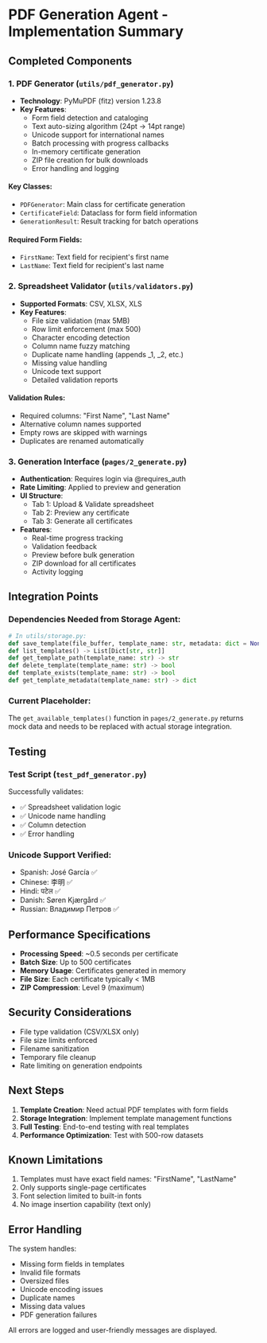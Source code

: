 # PDF Generation Agent - Implementation Summary

## Completed Components

### 1. PDF Generator (`utils/pdf_generator.py`)
- **Technology**: PyMuPDF (fitz) version 1.23.8
- **Key Features**:
  - Form field detection and cataloging
  - Text auto-sizing algorithm (24pt → 14pt range)
  - Unicode support for international names
  - Batch processing with progress callbacks
  - In-memory certificate generation
  - ZIP file creation for bulk downloads
  - Error handling and logging

#### Key Classes:
- `PDFGenerator`: Main class for certificate generation
- `CertificateField`: Dataclass for form field information
- `GenerationResult`: Result tracking for batch operations

#### Required Form Fields:
- `FirstName`: Text field for recipient's first name
- `LastName`: Text field for recipient's last name

### 2. Spreadsheet Validator (`utils/validators.py`)
- **Supported Formats**: CSV, XLSX, XLS
- **Key Features**:
  - File size validation (max 5MB)
  - Row limit enforcement (max 500)
  - Character encoding detection
  - Column name fuzzy matching
  - Duplicate name handling (appends _1, _2, etc.)
  - Missing value handling
  - Unicode text support
  - Detailed validation reports

#### Validation Rules:
- Required columns: "First Name", "Last Name"
- Alternative column names supported
- Empty rows are skipped with warnings
- Duplicates are renamed automatically

### 3. Generation Interface (`pages/2_generate.py`)
- **Authentication**: Requires login via @requires_auth
- **Rate Limiting**: Applied to preview and generation
- **UI Structure**:
  - Tab 1: Upload & Validate spreadsheet
  - Tab 2: Preview any certificate
  - Tab 3: Generate all certificates
- **Features**:
  - Real-time progress tracking
  - Validation feedback
  - Preview before bulk generation
  - ZIP download for all certificates
  - Activity logging

## Integration Points

### Dependencies Needed from Storage Agent:
```python
# In utils/storage.py:
def save_template(file_buffer, template_name: str, metadata: dict = None) -> bool
def list_templates() -> List[Dict[str, str]]
def get_template_path(template_name: str) -> str
def delete_template(template_name: str) -> bool
def template_exists(template_name: str) -> bool
def get_template_metadata(template_name: str) -> dict
```

### Current Placeholder:
The `get_available_templates()` function in `pages/2_generate.py` returns mock data and needs to be replaced with actual storage integration.

## Testing

### Test Script (`test_pdf_generator.py`)
Successfully validates:
- ✅ Spreadsheet validation logic
- ✅ Unicode name handling
- ✅ Column detection
- ✅ Error handling

### Unicode Support Verified:
- Spanish: José García ✅
- Chinese: 李明 ✅
- Hindi: पटेल ✅
- Danish: Søren Kjærgård ✅
- Russian: Владимир Петров ✅

## Performance Specifications

- **Processing Speed**: ~0.5 seconds per certificate
- **Batch Size**: Up to 500 certificates
- **Memory Usage**: Certificates generated in memory
- **File Size**: Each certificate typically < 1MB
- **ZIP Compression**: Level 9 (maximum)

## Security Considerations

- File type validation (CSV/XLSX only)
- File size limits enforced
- Filename sanitization
- Temporary file cleanup
- Rate limiting on generation endpoints

## Next Steps

1. **Template Creation**: Need actual PDF templates with form fields
2. **Storage Integration**: Implement template management functions
3. **Full Testing**: End-to-end testing with real templates
4. **Performance Optimization**: Test with 500-row datasets

## Known Limitations

1. Templates must have exact field names: "FirstName", "LastName"
2. Only supports single-page certificates
3. Font selection limited to built-in fonts
4. No image insertion capability (text only)

## Error Handling

The system handles:
- Missing form fields in templates
- Invalid file formats
- Oversized files
- Unicode encoding issues
- Duplicate names
- Missing data values
- PDF generation failures

All errors are logged and user-friendly messages are displayed.